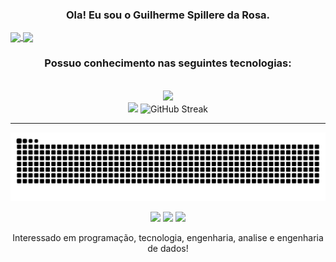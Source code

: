 <h3 align="center">Ola! Eu sou o Guilherme Spillere da Rosa.</h3>

<a href="https://github.com/anuraghazra/github-readme-stats">
  <img height=200 align="center" src="https://github-readme-stats.vercel.app/api?username=guigaf&theme=radical&show_icons=true" />
</a>
<a href="https://github.com/anuraghazra/convoychat">
  <img height=200 align="center" src="https://github-readme-stats.vercel.app/api/top-langs?username=guigaf&theme=radical&layout=compact&langs_count=8&card_width=320" />
</a>

<h3 align="center">Possuo conhecimento nas seguintes tecnologias:</h3>
<div style="display: inline_block" align="center" ><br>
    <a href="https://skillicons.dev">
        <img src="https://skillicons.dev/icons?i=py,docker,arduino,cs,cpp,git,javascript,html,css,vscode,visualstudio,postgresql,mysql" />
    </a>

    
<br>

<div align="center" display="flex">
  <img width="57%" src="http://github-profile-summary-cards-1s69m4xpu.vercel.app/api/cards/profile-details?username=guigaf&theme=radical"/>
  <img  width="42%" src="https://streak-stats.demolab.com?user=guigaf&theme=radical&border_radius=6&locale=pt_BR&date_format=M%20j%5B%2C%20Y%5D&mode=daily" alt="GitHub Streak" />
</div>

<hr>

<picture align="center">
  <source media="(prefers-color-scheme: dark)" srcset="https://raw.githubusercontent.com/guigaf/guigaf/output/github-contribution-grid-snake-dark.svg">
  <source media="(prefers-color-scheme: white)" srcset="https://raw.githubusercontent.com/guigaf/guigaf/output/github-contribution-grid-snake-dark.svg">
  <img align="center" alt="github contribution grid snake animation" src="https://raw.githubusercontent.com/guigaf/guigaf/output/github-contribution-grid-snake.svg">
</picture>

<br>
<br>


<div align="center" padding="0.7rem"> 
  <a href="https://www.instagram.com/guilhermespillere/" target="_blank"> <img src="https://skillicons.dev/icons?i=instagram" /></a>
  <a href = "mailto:g.spillere.r@gmail.com"> <img src="https://skillicons.dev/icons?i=gmail" /></a>
  <a href="https://www.linkedin.com/in/guilherme-spillere-da-rosa-738699152/" target="_blank"> <img src="https://skillicons.dev/icons?i=linkedin" /></a>   
</div>

Interessado em programação, tecnologia, engenharia, analise e engenharia de dados!
